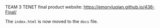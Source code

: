 TEAM 3 TENET final product website: https://emoryluqian.github.io/436-Final/

The `index.html` is now moved to the `docs` file. 
